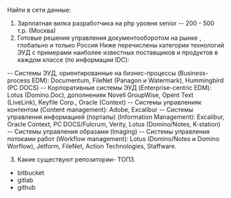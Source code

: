 Найти в сети данные:

1. Зарплатная вилка разработчика на php уровня senior
   -- 200 - 500 т.р. (Москва)
2. Готовые решения управления документооборотом на рынке , глобально и только Россия
   Ниже перечислены категории технологий ЭУД с примерами наиболее известных поставщиков и продуктов в каждом классе (по информации IDC):

-- Системы ЭУД, ориентированные на бизнес-процессы (Business-process EDM): Documentum, FileNet (Panagon и Watermark), Hummingbird (PC DOCS)
-- Корпоративные системы ЭУД (Enterprise-centric EDM): Lotus (Domino.Doc), дополненияк Novell GroupWise, Opent Text (LiveLink), Keyfile Corp., Oracle (Context)
-- Системы управленияк контентом (Content management): Adobe, Excalibur
-- Системы управления информацией (порталы) (Information Management): Excalibur, Oracle Context, PC DOCS/Fulcrum, Verity, Lotus (Domino/Notes, K-station)
-- Системы управления образами (Imaging)
-- Системы управления потоками работ (Workflow management): Lotus (Domino/Notes и Domino Worflow), Jetform, FileNet, Action Technologies, Staffware.

3. Какие существуют репозитории- ТОП3.

- bitbucket
- gitlab
- github
